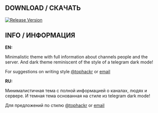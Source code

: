 ## DOWNLOAD / СКАЧАТЬ

[![Release Version](https://img.shields.io/badge/version-release-brightgreen.svg?style=flat)](https://mega.nz/#!jIxR3TrJ!bRpAeNSrmdZU61FolANNJboHnVqaSmAE6IFP6-AtwrA)

## INFO / ИНФОРМАЦИЯ

**EN:**

Minimalistic theme with full information about channels people and the server.
And dark theme reminiscent of the style of a telegram dark mode!

For suggestions on writing style [@tophackr][tophackr_telegram_link] or [email][tophackr_email_link]

**RU:**

Минималистичная тема с полной информацией о каналах, людях и сервере. И темная тема основанная на стиле из telegram dark mode!

Для предложений по стилю [@tophackr][tophackr_telegram_link] or [email][tophackr_email_link]

[tophackr_telegram_link]: https://t.me/tophackr
[tophackr_email_link]: mailto:tphkr@ya.ru